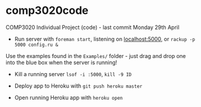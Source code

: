 comp3020code
============

COMP3020 Individual Project (code) - last commit Monday 29th April

+ Run server with `foreman start`, listening on [localhost:5000](http://localhost:5000/), or `rackup -p 5000 config.ru &`

Use the examples found in the `Examples/` folder - just drag and drop one into the blue box when the server is running!

+ Kill a running server `lsof -i :5000`, `kill -9 ID`

+ Deploy app to Heroku with `git push heroku master`

+ Open running Heroku app with `heroku open`